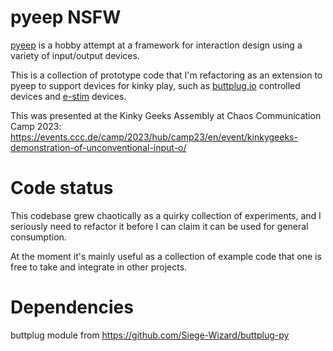 # pyeep NSFW

[pyeep](https://github.com/spanezz/pyeep) is a hobby attempt at a framework for
interaction design using a variety of input/output devices.

This is a collection of prototype code that I'm refactoring as an extension to
pyeep to support devices for kinky play, such as
[buttplug.io](https://buttplug.io/) controlled devices and
[e-stim](https://en.wikipedia.org/wiki/Erotic_electrostimulation) devices.

This was presented at the Kinky Geeks Assembly at Chaos Communication Camp 2023:
https://events.ccc.de/camp/2023/hub/camp23/en/event/kinkygeeks-demonstration-of-unconventional-input-o/


# Code status

This codebase grew chaotically as a quirky collection of experiments, and I
seriously need to refactor it before I can claim it can be used for general
consumption.

At the moment it's mainly useful as a collection of example code that one is
free to take and integrate in other projects.


# Dependencies

buttplug module from https://github.com/Siege-Wizard/buttplug-py
